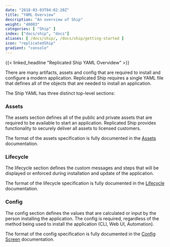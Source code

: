 ```yaml
---
date: "2018-03-03T04:02:20Z"
title: "YAML Overview"
description: "An overview of Ship"
weight: "40003"
categories: [ "Ship" ]
index: ["docs/ship", "docs"]
aliases: [ /docs/ship/, /docs/ship/getting-started ]
icon: "replicatedShip"
gradient: "console"
---
```


{{< linked_headline "Replicated Ship YAML Overvidew" >}}

There are many artifacts, assets and config that are required to install and configure a modern application. Replicated Ship requires a single YAML file that defines all of the objects that are needed to install an application.

The Ship YAML has three distinct top-level sections:

### Assets
The assets section defines all of the public and private assets that are required to be available to start an application. Replicated Ship provides functionality to securely deliver all assets to licensed customers.

The format of the assets specification is fully documented in the [Assets](../../assets/) documentation.


### Lifecycle
The lifecycle section defines the custom messages and steps that will be displayed or enforced during installation and update of the application.

The format of the lifecycle specification is fully documented in the [Lifecycle](../../lifecycle) documentation.

### Config
The config section defines the values that are calculated or input by the person installing the application. The config is required, regardless of the method being used to install the application (CLI, Web UI, Automation).

The format of the config specification is fully documented in the [Config Screen](../../config) documentation.